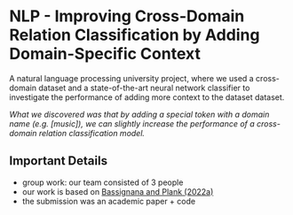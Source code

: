 # NLP - Improving Cross-Domain Relation Classification by Adding Domain-Specific Context

A natural language processing university project, where we used a cross-domain dataset and a state-of-the-art neural network classifier to investigate the performance of adding more context to the dataset dataset.

*What we discovered was that by adding a special token with a domain name (e.g. [music]), we can slightly increase the performance of a cross-domain relation classification model.*

## Important Details
- group work: our team consisted of 3 people
- our work is based on [Bassignana and Plank (2022a)](https://aclanthology.org/2022.findings-emnlp.263/)
- the submission was an academic paper + code
